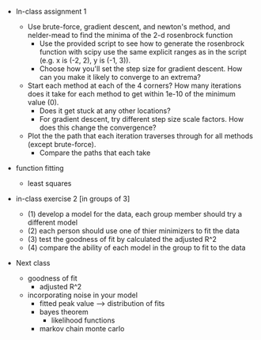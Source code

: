 * In-class assignment 1
    * Use brute-force, gradient descent, and newton's method, and nelder-mead to
      find the minima of the 2-d rosenbrock function
        * Use the provided script to see how to generate the rosenbrock function
          with scipy use the same explicit ranges as in the script
          (e.g. x is (-2, 2), y is (-1, 3)).
        * Choose how you'll set the step size for gradient descent. How
          can you make it likely to converge to an extrema?
    * Start each method at each of the 4 corners? How many iterations does
      it take for each method to get within 1e-10 of the minimum value (0).
         * Does it get stuck at any other locations?
         * For gradient descent, try different step size scale factors. How
           does this change the convergence?
    * Plot the the path that each iteration traverses through for all
      methods (except brute-force).
        * Compare the paths that each take
       
* function fitting
    * least squares

* in-class exercise 2 [in groups of 3]
    * (1) develop a model for the data, each group member should try a 
          different model
    * (2) each person should use one of thier minimizers to fit the data
    * (3) test the goodness of fit by calculated the adjusted R^2
    * (4) compare the ability of each model in the group to fit to the
          data

* Next class       
    * goodness of fit
        * adjusted R^2
    * incorporating noise in your model
        * fitted peak value --> distribution of fits
        * bayes theorem
            * likelihood functions
        * markov chain monte carlo
